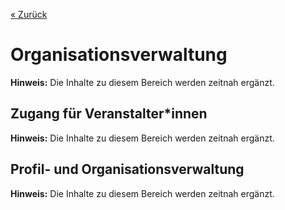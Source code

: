 
[« Zurück](/get-started)

# Organisationsverwaltung

**Hinweis:** Die Inhalte zu diesem Bereich werden zeitnah ergänzt.

## Zugang für Veranstalter*innen
**Hinweis:** Die Inhalte zu diesem Bereich werden zeitnah ergänzt.

## Profil- und Organisationsverwaltung

**Hinweis:** Die Inhalte zu diesem Bereich werden zeitnah ergänzt.